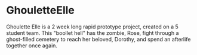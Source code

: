 # GhouletteElle
Ghoulette Elle is a 2 week long rapid prototype project, created on a 5 student team. This "boollet hell" has the zombie, Rose, fight through a ghost-filled cemetery to reach her beloved, Dorothy, and spend an afterlife together once again.
